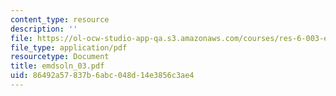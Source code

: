 ```yaml
---
content_type: resource
description: ''
file: https://ol-ocw-studio-app-qa.s3.amazonaws.com/courses/res-6-003-electromechanical-dynamics-spring-2009/86492a57837b6abc048d14e3856c3ae4_emdsoln_03.pdf
file_type: application/pdf
resourcetype: Document
title: emdsoln_03.pdf
uid: 86492a57-837b-6abc-048d-14e3856c3ae4
---
```

